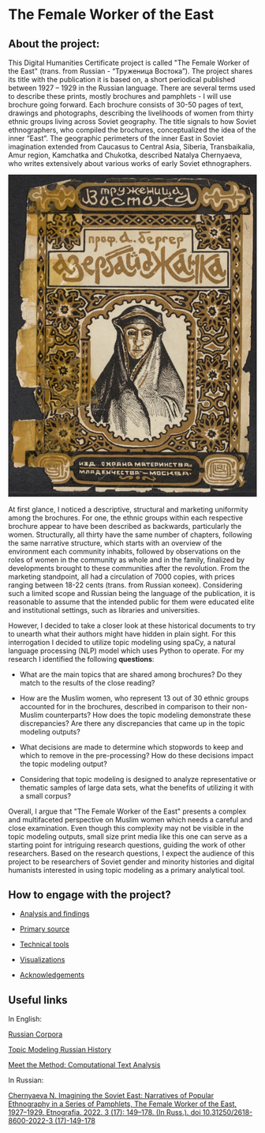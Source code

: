 # The Female Worker of the East #

## About the project:

This Digital Humanities Certificate project is called "The Female Worker of the East" (trans. from Russian - “Труженица Востока”). The project shares its title with the publication it is based on, a short periodical published between 1927 – 1929 in the Russian language. There are several terms used to describe these prints, mostly brochures and pamphlets - I will use brochure going forward. Each brochure consists of 30-50 pages of text, drawings and photographs, describing the livelihoods of women from thirty ethnic groups living across Soviet geography. The title signals to how Soviet ethnographers, who compiled the brochures, conceptualized the idea of the inner “East”. The geographic perimeters of the inner East in Soviet imagination extended from Caucasus to Central Asia, Siberia, Transbaikalia, Amur region, Kamchatka and Chukotka, described Natalya Chernyaeva, who writes extensively about various works of early Soviet ethnographers. 


![cover picture](cover_photo.jpg)


At first glance, I noticed a descriptive, structural and marketing uniformity among the brochures. For one, the ethnic groups within each respective brochure appear to have been described as backwards, particularly the women. Structurally, all thirty have the same number of chapters, following the same narrative structure, which starts with an overview of the environment each community inhabits, followed by observations on the roles of women in the community as whole and in the family, finalized by developments brought to these communities after the revolution. From the marketing standpoint, all had a circulation of 7000 copies, with prices ranging between 18-22 cents (trans. from Russian копеек). Considering such a limited scope and Russian being the language of the publication, it is reasonable to assume that the intended public for them were educated elite and institutional settings, such as libraries and universities. 

However, I decided to take a closer look at these historical documents to try to unearth what their authors might have hidden in plain sight. For this interrogation I decided to utilize topic modeling using spaCy, a natural language processing (NLP) model which uses Python to operate. For my research I identified the following **questions**: 

- What are the main topics that are shared among brochures? Do they match to the results of the close reading? 

- How are the Muslim women, who represent 13 out of 30 ethnic groups accounted for in the brochures, described in comparison to their non-Muslim counterparts? How does the topic modeling demonstrate these discrepancies? Are there any discrepancies that came up in the topic modeling outputs?

- What decisions are made to determine which stopwords to keep and which to remove in the pre-processing? How do these decisions impact the topic modeling output?

- Considering that topic modeling is designed to analyze representative or thematic samples of large data sets, what the benefits of utilizing it with a small corpus? 


Overall, I argue that "The Female Worker of the East" presents a complex and multifaceted perspective on Muslim women which needs a careful and close examination. Even though this complexity may not be visible in the topic modeling outputs, small size print media like this one can serve as a starting point for intriguing research questions, guiding the work of other researchers. Based on the research questions, I expect the audience of this project to be researchers of Soviet gender and minority histories and digital humanists interested in using topic modeling as a primary analytical tool. 


## How to engage with the project? ##

* [Analysis and findings](https://github.com/sayyarahuseynli/workeroftheeast.github.io/tree/main/analysis_and_findings)

* [Primary source](https://github.com/sayyarahuseynli/workeroftheeast.github.io/tree/main/primary_source)
  
* [Technical tools](https://github.com/sayyarahuseynli/workeroftheeast.github.io/tree/main/Technical%20tools)

* [Visualizations](https://github.com/sayyarahuseynli/workeroftheeast.github.io/tree/main/visualizations)

* [Acknowledgements](https://github.com/sayyarahuseynli/workeroftheeast.github.io/wiki/Acknowledgment#who-made-the-project-possible)


## Useful links ##

In English:

[Russian Corpora](https://ruscorpora.ru/en) 

[Topic Modeling Russian History](https://link.springer.com/chapter/10.1007/978-3-030-42855-6_24#Sec9)

[Meet the Method: Computational Text Analysis](https://cssh.northeastern.edu/nulab/meet-the-method-computational-text-analysis/)  

In Russian:

[Chernyaeva N. Imagining the Soviet East: Narratives of Popular Ethnography in a Series of Pamphlets, The Female Worker of the East, 1927–1929. Etnografia. 2022. 3 (17): 149–178. (In Russ.). doi 10.31250/2618-8600-2022-3 (17)-149-178](https://etnografia.kunstkamera.ru/en/archive/2022_issue_3_17/chernyaeva_n_imagining_the_soviet_east_narratives_of_popular_ethnography_in_a_series_of_pamphletsthe_female_worker_of_the_east_1) 



